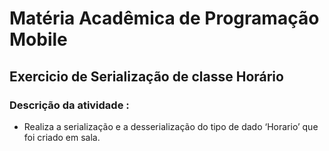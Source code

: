 # Matéria Acadêmica de Programação Mobile
## Exercicio de  Serialização de classe Horário
### Descrição da atividade :
- Realiza a serialização e a desserialização do tipo de dado ‘Horario’ que foi criado em sala.
